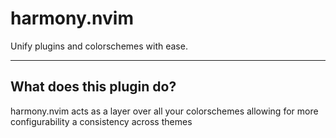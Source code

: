 # harmony.nvim

Unify plugins and colorschemes with ease.

---

## What does this plugin do?

harmony.nvim acts as a layer over all your colorschemes allowing for more configurability a consistency across themes
